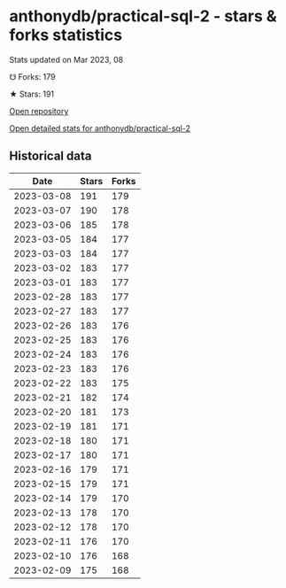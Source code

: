 # anthonydb/practical-sql-2 - stars & forks statistics

Stats updated on Mar 2023, 08

☋ Forks: 179

★ Stars: 191

[Open repository](https://github.com/anthonydb/practical-sql-2)

[Open detailed stats for anthonydb/practical-sql-2](https://reviewgithub.com/rep/anthonydb/practical-sql-2)

## Historical data
| Date | Stars | Forks |
|------|-------|-------|
| 2023-03-08 | 191 | 179 | 
| 2023-03-07 | 190 | 178 | 
| 2023-03-06 | 185 | 178 | 
| 2023-03-05 | 184 | 177 | 
| 2023-03-03 | 184 | 177 | 
| 2023-03-02 | 183 | 177 | 
| 2023-03-01 | 183 | 177 | 
| 2023-02-28 | 183 | 177 | 
| 2023-02-27 | 183 | 177 | 
| 2023-02-26 | 183 | 176 | 
| 2023-02-25 | 183 | 176 | 
| 2023-02-24 | 183 | 176 | 
| 2023-02-23 | 183 | 176 | 
| 2023-02-22 | 183 | 175 | 
| 2023-02-21 | 182 | 174 | 
| 2023-02-20 | 181 | 173 | 
| 2023-02-19 | 181 | 171 | 
| 2023-02-18 | 180 | 171 | 
| 2023-02-17 | 180 | 171 | 
| 2023-02-16 | 179 | 171 | 
| 2023-02-15 | 179 | 171 | 
| 2023-02-14 | 179 | 170 | 
| 2023-02-13 | 178 | 170 | 
| 2023-02-12 | 178 | 170 | 
| 2023-02-11 | 176 | 170 | 
| 2023-02-10 | 176 | 168 | 
| 2023-02-09 | 175 | 168 | 

